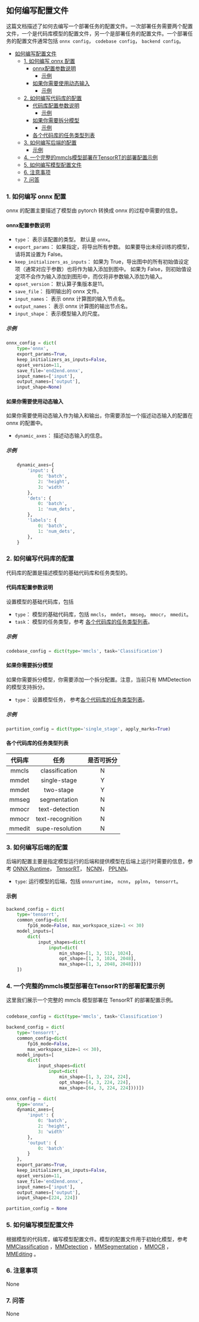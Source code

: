 ## 如何编写配置文件

这篇文档描述了如何去编写一个部署任务的配置文件。一次部署任务需要两个配置文件，一个是代码库模型的配置文件，另一个是部署任务的配置文件。一个部署任务的配置文件通常包括 `onnx config`， `codebase config`， `backend config`。

<!-- TOC -->

- [如何编写配置文件](#如何编写配置文件)
  - [1. 如何编写 onnx 配置](#1-如何编写-onnx-配置)
    - [onnx配置参数说明](#onnx配置参数说明)
      - [示例](#示例)
    - [如果你需要使用动态输入](#如果你需要使用动态输入)
      - [示例](#示例-1)
  - [2. 如何编写代码库的配置](#2-如何编写代码库的配置)
    - [代码库配置参数说明](#代码库配置参数说明)
      - [示例](#示例-2)
    - [如果你需要拆分模型](#如果你需要拆分模型)
      - [示例](#示例-3)
    - [各个代码库的任务类型列表](#各个代码库的任务类型列表)
  - [3. 如何编写后端的配置](#3-如何编写后端的配置)
    - [示例](#示例-4)
  - [4. 一个完整的mmcls模型部署在TensorRT的部署配置示例](#4-一个完整的mmcls模型部署在tensorrt的部署配置示例)
  - [5. 如何编写模型配置文件](#5-如何编写模型配置文件)
  - [6. 注意事项](#6-注意事项)
  - [7. 问答](#7-问答)

<!-- TOC -->

### 1. 如何编写 onnx 配置

onnx 的配置主要描述了模型由 pytorch 转换成 onnx 的过程中需要的信息。

#### onnx配置参数说明

- `type`： 表示该配置的类型。 默认是 `onnx`。
- `export_params`： 如果指定，将导出所有参数。 如果要导出未经训练的模型，请将其设置为 False。
- `keep_initializers_as_inputs`： 如果为 True，导出图中的所有初始值设定项（通常对应于参数）也将作为输入添加到图中。 如果为 False，则初始值设定项不会作为输入添加到图形中，而仅将非参数输入添加为输入。
- `opset_version`： 默认算子集版本是11。
- `save_file`： 指明输出的 onnx 文件。
- `input_names`： 表示 onnx 计算图的输入节点名。
- `output_names`： 表示 onnx 计算图的输出节点名。
- `input_shape`： 表示模型输入的尺度。

##### 示例

```python
onnx_config = dict(
    type='onnx',
    export_params=True,
    keep_initializers_as_inputs=False,
    opset_version=11,
    save_file='end2end.onnx',
    input_names=['input'],
    output_names=['output'],
    input_shape=None)
```

#### 如果你需要使用动态输入

如果你需要使用动态输入作为输入和输出，你需要添加一个描述动态输入的配置在 onnx 的配置中。

- `dynamic_axes`： 描述动态输入的信息。

##### 示例

```python
    dynamic_axes={
        'input': {
            0: 'batch',
            2: 'height',
            3: 'width'
        },
        'dets': {
            0: 'batch',
            1: 'num_dets',
        },
        'labels': {
            0: 'batch',
            1: 'num_dets',
        },
    }
```

### 2. 如何编写代码库的配置

代码库的配置是描述模型的基础代码库和任务类型的。

#### 代码库配置参数说明

设置模型的基础代码库，包括

- `type`： 模型的基础代码库，包括 `mmcls`， `mmdet`， `mmseg`， `mmocr`， `mmedit`。
- `task`： 模型的任务类型，参考 [各个代码库的任务类型列表](#各个代码库的任务类型列表)。

##### 示例

```python
codebase_config = dict(type='mmcls', task='Classification')
```

#### 如果你需要拆分模型

如果你需要拆分模型，你需要添加一个拆分配置。注意，当前只有 MMDetection 的模型支持拆分。

- `type`： 设置模型任务， 参考[各个代码库的任务类型列表](#各个代码库的任务类型列表)。

##### 示例

```python
partition_config = dict(type='single_stage', apply_marks=True)
```

#### 各个代码库的任务类型列表

|      代码库       |        任务       | 是否可拆分  |
| :--------------: | :--------------: | :-------: |
| mmcls            | classification   |     N     |
| mmdet            | single-stage     |     Y     |
| mmdet            | two-stage        |     Y     |
| mmseg            | segmentation     |     N     |
| mmocr            | text-detection   |     N     |
| mmocr            | text-recognition |     N     |
| mmedit           | supe-resolution  |     N     |

### 3. 如何编写后端的配置

后端的配置主要是指定模型运行的后端和提供模型在后端上运行时需要的信息，参考 [ONNX Runtime](../backends/onnxruntime.md)，  [TensorRT](../backends/tensorrt.md)，  [NCNN](../backends/ncnn.md)，  [PPLNN](../backends/pplnn.md)。

- `type`: 运行模型的后端，包括 `onnxruntime`， `ncnn`， `pplnn`， `tensorrt`。

#### 示例

```python
backend_config = dict(
    type='tensorrt',
    common_config=dict(
        fp16_mode=False, max_workspace_size=1 << 30)
    model_inputs=[
        dict(
            input_shapes=dict(
                input=dict(
                    min_shape=[1, 3, 512, 1024],
                    opt_shape=[1, 3, 1024, 2048],
                    max_shape=[1, 3, 2048, 2048])))
    ])
```

### 4. 一个完整的mmcls模型部署在TensorRT的部署配置示例

这里我们展示一个完整的 mmcls 模型部署在 TensorRT 的部署配置示例。

```python

codebase_config = dict(type='mmcls', task='Classification')

backend_config = dict(
    type='tensorrt',
    common_config=dict(
        fp16_mode=False,
        max_workspace_size=1 << 30),
    model_inputs=[
        dict(
            input_shapes=dict(
                input=dict(
                    min_shape=[1, 3, 224, 224],
                    opt_shape=[4, 3, 224, 224],
                    max_shape=[64, 3, 224, 224])))])

onnx_config = dict(
    type='onnx',
    dynamic_axes={
        'input': {
            0: 'batch',
            2: 'height',
            3: 'width'
        },
        'output': {
            0: 'batch'
        }
    },
    export_params=True,
    keep_initializers_as_inputs=False,
    opset_version=11,
    save_file='end2end.onnx',
    input_names=['input'],
    output_names=['output'],
    input_shape=[224, 224])

partition_config = None
```

### 5. 如何编写模型配置文件

根据模型的代码库，编写模型配置文件。模型的配置文件用于初始化模型，参考 [MMClassification](https://github.com/open-mmlab/mmclassification/blob/master/docs_zh-CN/tutorials/config.md) ，[MMDetection](https://github.com/open-mmlab/mmdetection/blob/master/docs_zh-CN/tutorials/config.md) ，[MMSegmentation](https://github.com/open-mmlab/mmsegmentation/blob/master/docs_zh-CN/tutorials/config.md) ，[MMOCR](https://github.com/open-mmlab/mmocr/tree/main/configs) ，[MMEditing](https://github.com/open-mmlab/mmediting/blob/master/docs_zh-CN/config.md) 。

### 6. 注意事项

None

### 7. 问答

None
